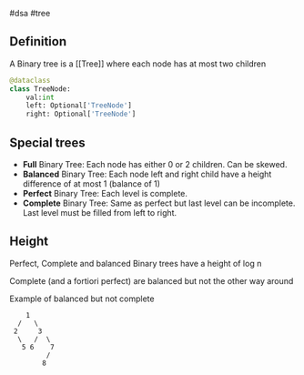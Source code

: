 #dsa #tree

## Definition

A Binary tree is a [[Tree]] where each node has at most two children

```python
@dataclass
class TreeNode:
    val:int
    left: Optional['TreeNode']
    right: Optional['TreeNode']
```

## Special trees

- **Full** Binary Tree: Each node has either 0 or 2 children. Can be skewed.
- **Balanced** Binary Tree: Each node left and right child have a height difference of at most 1 (balance of 1)
- **Perfect** Binary Tree: Each level is complete.
- **Complete** Binary Tree: Same as perfect but last level can be incomplete. Last level must be filled from left to right.

## Height

Perfect, Complete and balanced Binary trees have a height of log n

Complete (and a fortiori perfect) are balanced but not the other way around

Example of balanced but not complete

```
    1
  /   \
 2     3
  \   /  \
   5 6    7
         /
        8
```
